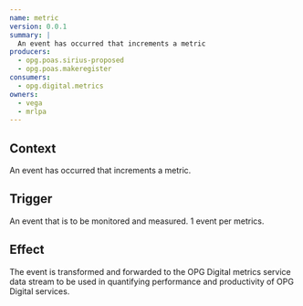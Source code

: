 ```yaml
---
name: metric
version: 0.0.1
summary: |
  An event has occurred that increments a metric
producers:
  - opg.poas.sirius-proposed
  - opg.poas.makeregister
consumers:
  - opg.digital.metrics
owners:
  - vega
  - mrlpa
---
```


## Context

An event has occurred that increments a metric.

## Trigger

An event that is to be monitored and measured. 1 event per metrics.

## Effect

The event is transformed and forwarded to the OPG Digital metrics service data stream to be used in quantifying performance and productivity of OPG Digital services.

<NodeGraph title="Consumer / Producer Diagram" />

<EventExamples />

<Schema />
